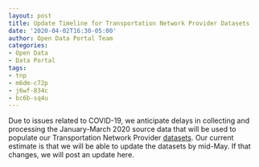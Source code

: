 ```yaml
---
layout: post
title: Update Timeline for Transportation Network Provider Datasets
date: '2020-04-02T16:30-05:00'
author: Open Data Portal Team
categories:
- Open Data
- Data Portal
tags:
- tnp
- m6dm-c72p
- j6wf-834c
- bc6b-sq4u
---
```

Due to issues related to COVID-19, we anticipate delays in collecting and processing the January-March 2020 source data that will be used to populate our Transportation Network Provider [datasets](https://data.cityofchicago.org/browse?limitTo=datasets&tags=tnp&sortBy=alpha). Our current estimate is that we will be able to update the datasets by mid-May. If that changes, we will post an update here.

